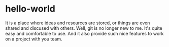 # hello-world
It is a place where ideas and resources are stored, or things are even shared and discused with others.
Well, git is no longer new to me. It's quite easy and comfortable to use. And it also provide such nice features to work on a project with you team.
